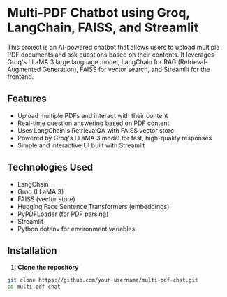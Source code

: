 # Multi-PDF Chatbot using Groq, LangChain, FAISS, and Streamlit

This project is an AI-powered chatbot that allows users to upload multiple PDF documents and ask questions based on their contents. It leverages Groq's LLaMA 3 large language model, LangChain for RAG (Retrieval-Augmented Generation), FAISS for vector search, and Streamlit for the frontend.

## Features

- Upload multiple PDFs and interact with their content
- Real-time question answering based on PDF content
- Uses LangChain's RetrievalQA with FAISS vector store
- Powered by Groq's LLaMA 3 model for fast, high-quality responses
- Simple and interactive UI built with Streamlit

## Technologies Used

- LangChain
- Groq (LLaMA 3)
- FAISS (vector store)
- Hugging Face Sentence Transformers (embeddings)
- PyPDFLoader (for PDF parsing)
- Streamlit
- Python dotenv for environment variables

## Installation

1. **Clone the repository**

```bash
git clone https://github.com/your-username/multi-pdf-chat.git
cd multi-pdf-chat
